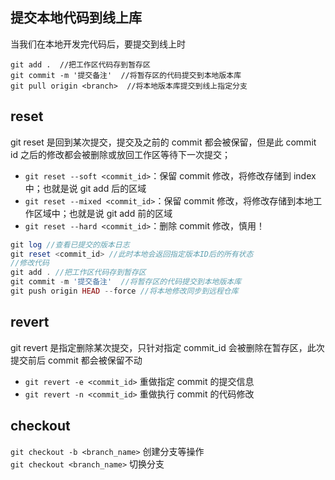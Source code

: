 ## 提交本地代码到线上库

当我们在本地开发完代码后，要提交到线上时

```git
git add .  //把工作区代码存到暂存区
git commit -m '提交备注'  //将暂存区的代码提交到本地版本库
git pull origin <branch>  //将本地版本库提交到线上指定分支

```

## reset

git reset 是回到某次提交，提交及之前的 commit 都会被保留，但是此 commit id 之后的修改都会被删除或放回工作区等待下一次提交；

- `git reset --soft <commit_id>`：保留 commit 修改，将修改存储到 index 中；也就是说 git add 后的区域
- `git reset --mixed <commit_id>`：保留 commit 修改，将修改存储到本地工作区域中；也就是说 git add 前的区域
- `git reset --hard <commit_id>`：删除 commit 修改，慎用！

```php
git log //查看已提交的版本日志
git reset <commit_id> //此时本地会返回指定版本ID后的所有状态
//修改代码
git add . //把工作区代码存到暂存区
git commit -m '提交备注'  //将暂存区的代码提交到本地版本库
git push origin HEAD --force //将本地修改同步到远程仓库
```

## revert

git revert 是指定删除某次提交，只针对指定 commit_id 会被删除在暂存区，此次提交前后 commit 都会被保留不动

- `git revert -e <commit_id>` 重做指定 commit 的提交信息
- `git revert -n <commit_id>` 重做执行 commit 的代码修改

## checkout

`git checkout -b <branch_name>` 创建分支等操作  
`git checkout <branch_name>` 切换分支
